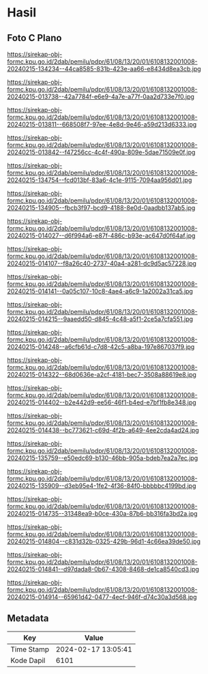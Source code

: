 # Hasil

## Foto C Plano

https://sirekap-obj-formc.kpu.go.id/2dab/pemilu/pdpr/61/08/13/20/01/6108132001008-20240215-134234--44ca8585-831b-423e-aa66-e8434d8ea3cb.jpg

https://sirekap-obj-formc.kpu.go.id/2dab/pemilu/pdpr/61/08/13/20/01/6108132001008-20240215-013738--42a7784f-e6e9-4a7e-a77f-0aa2d733e7f0.jpg

https://sirekap-obj-formc.kpu.go.id/2dab/pemilu/pdpr/61/08/13/20/01/6108132001008-20240215-013811--668508f7-97ee-4e8d-9e46-a59d213d6333.jpg

https://sirekap-obj-formc.kpu.go.id/2dab/pemilu/pdpr/61/08/13/20/01/6108132001008-20240215-013842--f47256cc-4c4f-490a-809e-5dae71509e0f.jpg

https://sirekap-obj-formc.kpu.go.id/2dab/pemilu/pdpr/61/08/13/20/01/6108132001008-20240215-134754--fcd013bf-83a6-4c1e-9115-7094aa956d01.jpg

https://sirekap-obj-formc.kpu.go.id/2dab/pemilu/pdpr/61/08/13/20/01/6108132001008-20240215-134905--fbcb3f97-bcd9-4188-8e0d-0aadbb137ab5.jpg

https://sirekap-obj-formc.kpu.go.id/2dab/pemilu/pdpr/61/08/13/20/01/6108132001008-20240215-014027--d6f994a6-e87f-486c-b93e-ac647d0f64af.jpg

https://sirekap-obj-formc.kpu.go.id/2dab/pemilu/pdpr/61/08/13/20/01/6108132001008-20240215-014107--f8a26c40-2737-40a4-a281-dc9d5ac57228.jpg

https://sirekap-obj-formc.kpu.go.id/2dab/pemilu/pdpr/61/08/13/20/01/6108132001008-20240215-014141--0a05c107-10c8-4ae4-a6c9-1a2002a31ca5.jpg

https://sirekap-obj-formc.kpu.go.id/2dab/pemilu/pdpr/61/08/13/20/01/6108132001008-20240215-014215--9aaedd50-d845-4c48-a5f1-2ce5a7cfa551.jpg

https://sirekap-obj-formc.kpu.go.id/2dab/pemilu/pdpr/61/08/13/20/01/6108132001008-20240215-014248--a6cfb61d-c7d8-42c5-a8ba-197e867037f9.jpg

https://sirekap-obj-formc.kpu.go.id/2dab/pemilu/pdpr/61/08/13/20/01/6108132001008-20240215-014322--68d0636e-a2cf-4181-bec7-3508a88619e8.jpg

https://sirekap-obj-formc.kpu.go.id/2dab/pemilu/pdpr/61/08/13/20/01/6108132001008-20240215-014402--b2e442d9-ee56-46f1-b4ed-e7bf1fb8e348.jpg

https://sirekap-obj-formc.kpu.go.id/2dab/pemilu/pdpr/61/08/13/20/01/6108132001008-20240215-014438--bc773621-c69d-4f2b-a649-4ee2cda4ad24.jpg

https://sirekap-obj-formc.kpu.go.id/2dab/pemilu/pdpr/61/08/13/20/01/6108132001008-20240215-135759--e50edc69-b130-46bb-905a-bdeb7ea2a7ec.jpg

https://sirekap-obj-formc.kpu.go.id/2dab/pemilu/pdpr/61/08/13/20/01/6108132001008-20240215-135909--d3eb95e4-1fe2-4f36-84f0-bbbbbc4199bd.jpg

https://sirekap-obj-formc.kpu.go.id/2dab/pemilu/pdpr/61/08/13/20/01/6108132001008-20240215-014735--31348ea9-b0ce-430a-87b6-bb316fa3bd2a.jpg

https://sirekap-obj-formc.kpu.go.id/2dab/pemilu/pdpr/61/08/13/20/01/6108132001008-20240215-014804--c831d32b-0325-429b-96d1-4c66ea39de50.jpg

https://sirekap-obj-formc.kpu.go.id/2dab/pemilu/pdpr/61/08/13/20/01/6108132001008-20240215-014841--d97dada8-0b67-4308-8468-de1ca8540cd3.jpg

https://sirekap-obj-formc.kpu.go.id/2dab/pemilu/pdpr/61/08/13/20/01/6108132001008-20240215-014914--65961d42-0477-4ecf-946f-d74c30a3d568.jpg


## Metadata

| Key        | Value               |
| ---------- | ------------------- |
| Time Stamp | 2024-02-17 13:05:41 |
| Kode Dapil | 6101                |




